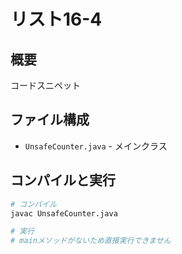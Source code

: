 # リスト16-4

## 概要
コードスニペット

## ファイル構成
- `UnsafeCounter.java` - メインクラス

## コンパイルと実行
```bash
# コンパイル
javac UnsafeCounter.java

# 実行
# mainメソッドがないため直接実行できません
```
